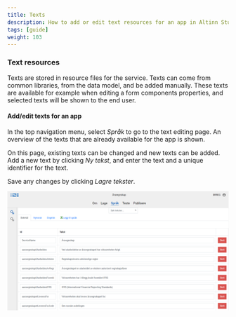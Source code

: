 ```yaml
---
title: Texts
description: How to add or edit text resources for an app in Altinn Studio.
tags: [guide]
weight: 103
---
```


### Text resources
Texts are stored in resource files for the service. Texts can come from common libraries, from the data model, and be added manually.
These texts are available for example when editing a form components properties, and selected texts will be shown to the end user.

#### Add/edit texts for an app
In the top navigation menu, select _Språk_ to go to the text editing page. 
An overview of the texts that are already available for the app is shown.

On this page, existing texts can be changed and new texts can be added.
Add a new text by clicking _Ny tekst_, and enter the text and a unique identifier for the text. 

Save any changes by clicking _Lagre tekster_.

![Edit texts](ui-editor-texts.png "Edit texts")